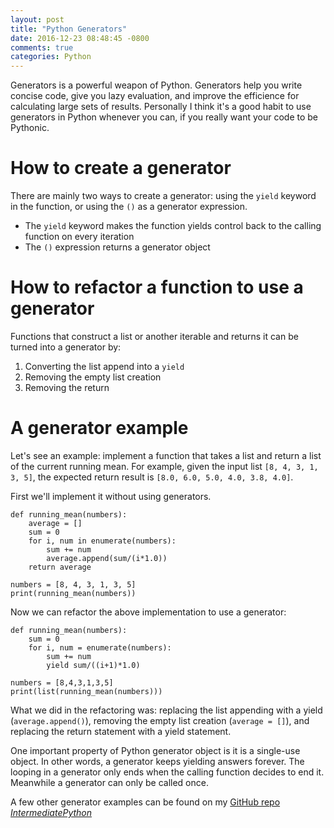 ```yaml
---
layout: post
title: "Python Generators"
date: 2016-12-23 08:48:45 -0800
comments: true
categories: Python
---
```


Generators is a powerful weapon of Python. Generators help you write concise code, give you lazy evaluation, and improve the efficience for calculating large sets of results. Personally I think it's a good habit to use generators in Python whenever you can, if you really want your code to be Pythonic.

# How to create a generator

There are mainly two ways to create a generator: using the ```yield``` keyword in the function, or using the ```()``` as a generator expression. 

* The ```yield``` keyword makes the function yields control back to the calling function on every iteration
* The ```()``` expression returns a generator object

<!--more--> 

# How to refactor a function to use a generator

Functions that construct a list or another iterable and returns it can be turned into a generator by:

1. Converting the list append into a ```yield```
2. Removing the empty list creation
3. Removing the return

# A generator example
Let's see an example: implement a function that takes a list and return a list of the current running mean. For example, given the input list ```[8, 4, 3, 1, 3, 5]```, the expected return result is ```[8.0, 6.0, 5.0, 4.0, 3.8, 4.0]```. 

First we'll implement it without using generators.

```
def running_mean(numbers):
	average = []
	sum = 0
	for i, num in enumerate(numbers):
		sum += num
		average.append(sum/(i*1.0))
	return average

numbers = [8, 4, 3, 1, 3, 5]
print(running_mean(numbers))

```

Now we can refactor the above implementation to use a generator:

```
def running_mean(numbers):
	sum = 0
	for i, num = enumerate(numbers):
		sum += num
		yield sum/((i+1)*1.0)

numbers = [8,4,3,1,3,5]
print(list(running_mean(numbers)))

```

What we did in the refactoring was: replacing the list appending with a yield (```average.append()```), removing the empty list creation (```average = []```), and replacing the return statement with a yield statement.

One important property of Python generator object is it is a single-use object. In other words, a generator keeps yielding answers forever. The looping in a generator only ends when the calling function decides to end it. Meanwhile a generator can only be called once.

A few other generator examples can be found on my [GitHub repo *IntermediatePython*](https://github.com/euccas/IntermediatePython/tree/master/iteration/generator)


